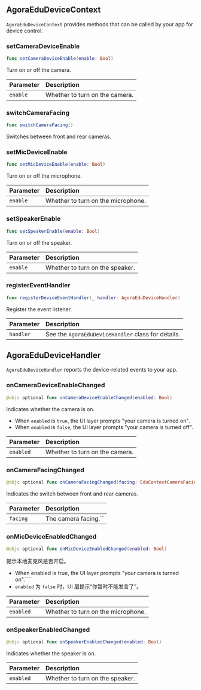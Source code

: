 ## AgoraEduDeviceContext

`AgoraEduDeviceContext` provides methods that can be called by your app for device control.

### setCameraDeviceEnable

```swift
func setCameraDeviceEnable(enable: Bool)
```

Turn on or off the camera.

| Parameter | Description |
| :------- | :--------------- |
| `enable` | Whether to turn on the camera. |

### switchCameraFacing

```swift
func switchCameraFacing()
```

Switches between front and rear cameras.

### setMicDeviceEnable

```swift
func setMicDeviceEnable(enable: Bool)
```

Turn on or off the microphone.

| Parameter | Description |
| :------- | :--------------- |
| `enable` | Whether to turn on the microphone. |

### setSpeakerEnable

```swift
func setSpeakerEnable(enable: Bool)
```

Turn on or off the speaker.

| Parameter | Description |
| :------- | :--------------- |
| `enable` | Whether to turn on the speaker. |

### registerEventHandler

```swift
func registerDeviceEventHandler(_ handler: AgoraEduDeviceHandler)
```

Register the event listener.

| Parameter | Description |
| :-------- | :-------------------------------- |
| `handler` | See the `AgoraEduDeviceHandler` class for details. |

## AgoraEduDeviceHandler

`AgoraEduDeviceHandler` reports the device-related events to your app.

### onCameraDeviceEnableChanged

```swift
@objc optional func onCameraDeviceEnableChanged(enabled: Bool)
```

Indicates whether the camera is on.

- When `enabled` is `true`, the UI layer prompts "your camera is turned on".
- When `enabled` is `false`, the UI layer prompts "your camera is turned off".

| Parameter | Description |
| :-------- | :--------------- |
| `enabled` | Whether to turn on the camera. |

### onCameraFacingChanged

```swift
@objc optional func onCameraFacingChanged(facing: EduContextCameraFacing)
```

Indicates the switch between front and rear cameras.

| Parameter | Description |
| :------- | :------------------------------------------ |
| `facing` | The camera facing.`` |

### onMicDeviceEnabledChanged

```swift
@objc optional func onMicDeviceEnabledChanged(enabled: Bool)
```

提示本地麦克风是否开启。

- When enabled is true, the UI layer prompts "your camera is turned on".````
- `enabled` 为 `false` 时，UI 层提示“你暂时不能发言了”。

| Parameter | Description |
| :-------- | :--------------- |
| `enabled` | Whether to turn on the microphone. |

### onSpeakerEnabledChanged

```swift
@objc optional func onSpeakerEnabledChanged(enabled: Bool)
```

Indicates whether the speaker is on.

| Parameter | Description |
| :-------- | :--------------- |
| `enabled` | Whether to turn on the speaker. |
